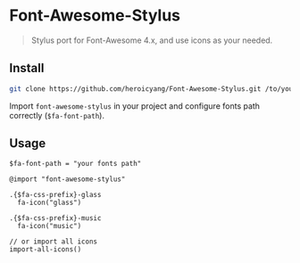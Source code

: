 Font-Awesome-Stylus
===================

> Stylus port for Font-Awesome 4.x, and use icons as your needed.

## Install

```bash
git clone https://github.com/heroicyang/Font-Awesome-Stylus.git /to/your\ project/stylus/
```

Import `font-awesome-stylus` in your project and configure fonts path correctly (`$fa-font-path`).

## Usage

```
$fa-font-path = "your fonts path"

@import "font-awesome-stylus"

.{$fa-css-prefix}-glass
  fa-icon("glass")

.{$fa-css-prefix}-music
  fa-icon("music")

// or import all icons
import-all-icons()
```